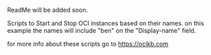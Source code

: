 ReadMe will be added soon. 



Scripts to Start and Stop OCI instances based on their names.
on this example the names will include "ben" on the "Display-name" field.

for more info about these scripts go to https://ocikb.com
